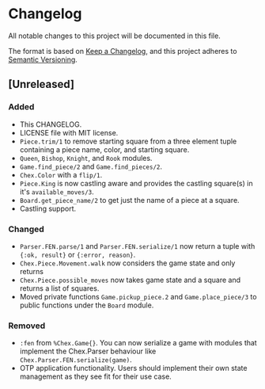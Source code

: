 # Changelog

All notable changes to this project will be documented in this file.

The format is based on [Keep a Changelog](https://keepachangelog.com/en/1.0.0/),
and this project adheres to [Semantic Versioning](https://semver.org/spec/v2.0.0.html).

## [Unreleased]

### Added

- This CHANGELOG.
- LICENSE file with MIT license.
- `Piece.trim/1` to remove starting square from a three element tuple
    containing a piece name, color, and starting square.
- `Queen`, `Bishop`, `Knight`, and `Rook` modules.
- `Game.find_piece/2` and `Game.find_pieces/2`.
- `Chex.Color` with a `flip/1`.
- `Piece.King` is now castling aware and provides the castling square(s) in it's
    `available_moves/3`.
- `Board.get_piece_name/2` to get just the name of a piece at a square.
- Castling support.

### Changed

- `Parser.FEN.parse/1` and `Parser.FEN.serialize/1` now return a tuple with
    `{:ok, result}` or `{:error, reason}`.
- `Chex.Piece.Movement.walk` now considers the game state and only returns
- `Chex.Piece.possible_moves` now takes game state and a square and returns a
    list of squares.
- Moved private functions `Game.pickup_piece.2` and `Game.place_piece/3` to
    public functions under the `Board` module.

### Removed

- `:fen` from `%Chex.Game{}`. You can now serialize a game with modules that
    implement the Chex.Parser behaviour like `Chex.Parser.FEN.serialize(game)`.
- OTP application functionality. Users should implement their own state
    management as they see fit for their use case.
